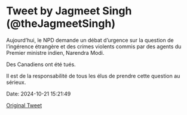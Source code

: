 # Tweet by Jagmeet Singh (@theJagmeetSingh)

Aujourd’hui, le NPD demande un débat d’urgence sur la question de l’ingérence étrangère et des crimes violents commis par des agents du Premier ministre indien, Narendra Modi.

Des Canadiens ont été tués.

Il est de la responsabilité de tous les élus de prendre cette question au sérieux.

Date: 2024-10-21 15:21:49

[Original Tweet](https://x.com/theJagmeetSingh/status/1848384202825506849)
